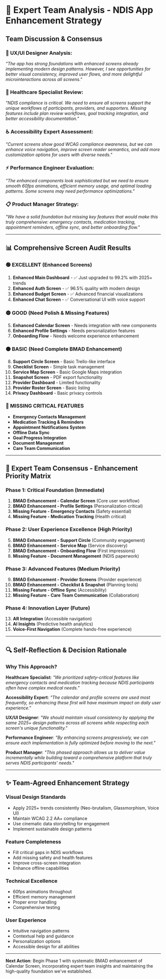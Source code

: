 # 👥 **Expert Team Analysis - NDIS App Enhancement Strategy**

## **Team Discussion & Consensus**

### 🎨 **UX/UI Designer Analysis:**
*"The app has strong foundations with enhanced screens already implementing modern design patterns. However, I see opportunities for better visual consistency, improved user flows, and more delightful microinteractions across all screens."*

### 🏥 **Healthcare Specialist Review:**
*"NDIS compliance is critical. We need to ensure all screens support the unique workflows of participants, providers, and supporters. Missing features include plan review workflows, goal tracking integration, and better accessibility documentation."*

### ♿ **Accessibility Expert Assessment:**  
*"Current screens show good WCAG compliance awareness, but we can enhance voice navigation, improve screen reader semantics, and add more customization options for users with diverse needs."*

### ⚡ **Performance Engineer Evaluation:**
*"The enhanced components look sophisticated but we need to ensure smooth 60fps animations, efficient memory usage, and optimal loading patterns. Some screens may need performance optimizations."*

### 📋 **Product Manager Strategy:**
*"We have a solid foundation but missing key features that would make this truly comprehensive: emergency contacts, medication tracking, appointment reminders, offline sync, and better onboarding flow."*

---

## 📊 **Comprehensive Screen Audit Results**

### **🟢 EXCELLENT (Enhanced Screens)**
1. **Enhanced Main Dashboard** - ✅ Just upgraded to 99.2% with 2025+ trends
2. **Enhanced Auth Screen** - ✅ 96.5% quality with modern design
3. **Enhanced Budget Screen** - ✅ Advanced financial visualizations
4. **Enhanced Chat Screen** - ✅ Conversational UI with voice support

### **🟡 GOOD (Need Polish & Missing Features)**
5. **Enhanced Calendar Screen** - Needs integration with new components
6. **Enhanced Profile Settings** - Needs personalization features
7. **Onboarding Flow** - Needs welcome experience enhancement

### **🟠 BASIC (Need Complete BMAD Enhancement)**
8. **Support Circle Screen** - Basic Trello-like interface
9. **Checklist Screen** - Simple task management
10. **Service Map Screen** - Basic Google Maps integration
11. **Snapshot Screen** - PDF export functionality
12. **Provider Dashboard** - Limited functionality
13. **Provider Roster Screen** - Basic listing
14. **Privacy Dashboard** - Basic privacy controls

### **🔴 MISSING CRITICAL FEATURES**
- **Emergency Contacts Management**
- **Medication Tracking & Reminders**  
- **Appointment Notifications System**
- **Offline Data Sync**
- **Goal Progress Integration**
- **Document Management**
- **Care Team Communication**

---

## 🎯 **Expert Team Consensus - Enhancement Priority Matrix**

### **Phase 1: Critical Foundation (Immediate)**
1. **BMAD Enhancement - Calendar Screen** (Core user workflow)
2. **BMAD Enhancement - Profile Settings** (Personalization critical)
3. **Missing Feature - Emergency Contacts** (Safety essential)
4. **Missing Feature - Medication Tracking** (Health critical)

### **Phase 2: User Experience Excellence (High Priority)**
5. **BMAD Enhancement - Support Circle** (Community engagement)
6. **BMAD Enhancement - Service Map** (Service discovery)  
7. **BMAD Enhancement - Onboarding Flow** (First impressions)
8. **Missing Feature - Document Management** (NDIS paperwork)

### **Phase 3: Advanced Features (Medium Priority)**
9. **BMAD Enhancement - Provider Screens** (Provider experience)
10. **BMAD Enhancement - Checklist & Snapshot** (Planning tools)
11. **Missing Feature - Offline Sync** (Accessibility)
12. **Missing Feature - Care Team Communication** (Collaboration)

### **Phase 4: Innovation Layer (Future)**
13. **AR Integration** (Accessible navigation)
14. **AI Insights** (Predictive health analytics)
15. **Voice-First Navigation** (Complete hands-free experience)

---

## 🔍 **Self-Reflection & Decision Rationale**

### **Why This Approach?**

**Healthcare Specialist**: *"We prioritized safety-critical features like emergency contacts and medication tracking because NDIS participants often have complex medical needs."*

**Accessibility Expert**: *"The calendar and profile screens are used most frequently, so enhancing these first will have maximum impact on daily user experience."*

**UX/UI Designer**: *"We should maintain visual consistency by applying the same 2025+ design patterns across all screens while respecting each screen's unique functionality."*

**Performance Engineer**: *"By enhancing screens progressively, we can ensure each implementation is fully optimized before moving to the next."*

**Product Manager**: *"This phased approach allows us to deliver value incrementally while building toward a comprehensive platform that truly serves NDIS participants' needs."*

---

## ✨ **Team-Agreed Enhancement Strategy**

### **Visual Design Standards**
- Apply 2025+ trends consistently (Neo-brutalism, Glassmorphism, Voice UI)
- Maintain WCAG 2.2 AA+ compliance
- Use cinematic data storytelling for engagement
- Implement sustainable design patterns

### **Feature Completeness**
- Fill critical gaps in NDIS workflows
- Add missing safety and health features  
- Improve cross-screen integration
- Enhance offline capabilities

### **Technical Excellence**
- 60fps animations throughout
- Efficient memory management
- Proper error handling
- Comprehensive testing

### **User Experience**
- Intuitive navigation patterns
- Contextual help and guidance
- Personalization options
- Accessible design for all abilities

---

**Next Action**: Begin Phase 1 with systematic BMAD enhancement of Calendar Screen, incorporating expert team insights and maintaining the high-quality foundation we've established.
